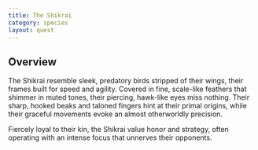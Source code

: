 ```yaml
---
title: The Shikrai 
category: species
layout: quest
---
```


## Overview

The Shikrai resemble sleek, predatory birds stripped of their wings, their frames built for speed and agility. Covered in fine, scale-like feathers that shimmer in muted tones, their piercing, hawk-like eyes miss nothing. Their sharp, hooked beaks and taloned fingers hint at their primal origins, while their graceful movements evoke an almost otherworldly precision. 

Fiercely loyal to their kin, the Shikrai value honor and strategy, often operating with an intense focus that unnerves their opponents.